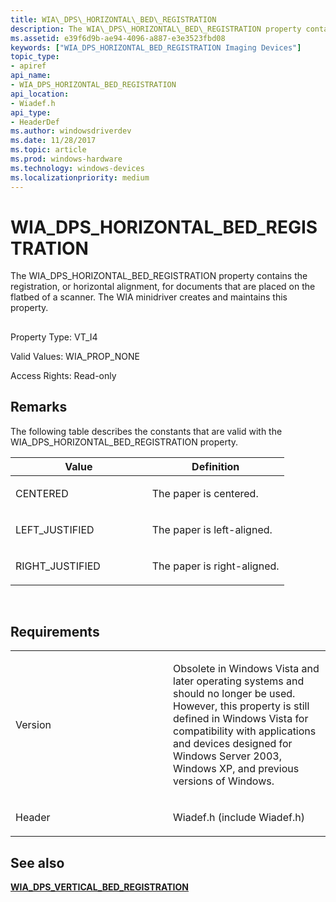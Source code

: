 ```yaml
---
title: WIA\_DPS\_HORIZONTAL\_BED\_REGISTRATION
description: The WIA\_DPS\_HORIZONTAL\_BED\_REGISTRATION property contains the registration, or horizontal alignment, for documents that are placed on the flatbed of a scanner. The WIA minidriver creates and maintains this property.
ms.assetid: e39f6d9b-ae94-4096-a887-e3e3523fbd08
keywords: ["WIA_DPS_HORIZONTAL_BED_REGISTRATION Imaging Devices"]
topic_type:
- apiref
api_name:
- WIA_DPS_HORIZONTAL_BED_REGISTRATION
api_location:
- Wiadef.h
api_type:
- HeaderDef
ms.author: windowsdriverdev
ms.date: 11/28/2017
ms.topic: article
ms.prod: windows-hardware
ms.technology: windows-devices
ms.localizationpriority: medium
---
```


# WIA\_DPS\_HORIZONTAL\_BED\_REGISTRATION


The WIA\_DPS\_HORIZONTAL\_BED\_REGISTRATION property contains the registration, or horizontal alignment, for documents that are placed on the flatbed of a scanner. The WIA minidriver creates and maintains this property.

## <span id="ddk_wia_dps_horizontal_bed_registration_si"></span><span id="DDK_WIA_DPS_HORIZONTAL_BED_REGISTRATION_SI"></span>


Property Type: VT\_I4

Valid Values: WIA\_PROP\_NONE

Access Rights: Read-only

Remarks
-------

The following table describes the constants that are valid with the WIA\_DPS\_HORIZONTAL\_BED\_REGISTRATION property.

<table>
<colgroup>
<col width="50%" />
<col width="50%" />
</colgroup>
<thead>
<tr class="header">
<th>Value</th>
<th>Definition</th>
</tr>
</thead>
<tbody>
<tr class="odd">
<td><p>CENTERED</p></td>
<td><p>The paper is centered.</p></td>
</tr>
<tr class="even">
<td><p>LEFT_JUSTIFIED</p></td>
<td><p>The paper is left-aligned.</p></td>
</tr>
<tr class="odd">
<td><p>RIGHT_JUSTIFIED</p></td>
<td><p>The paper is right-aligned.</p></td>
</tr>
</tbody>
</table>

 

Requirements
------------

<table>
<colgroup>
<col width="50%" />
<col width="50%" />
</colgroup>
<tbody>
<tr class="odd">
<td><p>Version</p></td>
<td><p>Obsolete in Windows Vista and later operating systems and should no longer be used. However, this property is still defined in Windows Vista for compatibility with applications and devices designed for Windows Server 2003, Windows XP, and previous versions of Windows.</p></td>
</tr>
<tr class="even">
<td><p>Header</p></td>
<td>Wiadef.h (include Wiadef.h)</td>
</tr>
</tbody>
</table>

## <span id="see_also"></span>See also


[**WIA\_DPS\_VERTICAL\_BED\_REGISTRATION**](wia-dps-vertical-bed-registration.md)

 

 






